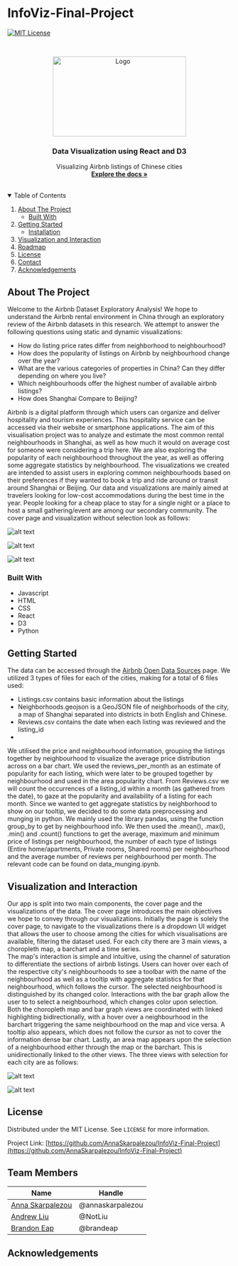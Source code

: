# InfoViz-Final-Project

[![MIT License][license-shield]][license-url]




<!-- PROJECT LOGO -->
<br />
<p align="center">
  <a href="https://github.com/othneildrew/Best-README-Template">
    <img src="https://github.com/AnnaSkarpalezou/InfoViz-Final-Project/blob/main/screenshots/maps.jpeg" alt="Logo" width="300" height="180">
  </a>

  <h3 align="center">Data Visualization using React and D3</h3>

  <p align="center">
    Visualizing Airbnb listings of Chinese cities
    <br />
    <a href=https://github.com/AnnaSkarpalezou/Portfolio-Optimization-using-Machine-Learning><strong>Explore the docs »</strong></a>
    <br />
    <br />
  </p>
</p>



<!-- TABLE OF CONTENTS -->
<details open="open">
  <summary>Table of Contents</summary>
  <ol>
    <li>
      <a href="#about-the-project">About The Project</a>
      <ul>
        <li><a href="#built-with">Built With</a></li>
      </ul>
    </li>
    <li>
      <a href="#getting-started">Getting Started</a>
      <ul>
        <li><a href="#installation">Installation</a></li>
      </ul>
    </li>
    <li><a href="#usage">Visualization and Interaction</a></li>
    <li><a href="#roadmap">Roadmap</a></li>
    <li><a href="#license">License</a></li>
    <li><a href="#contact">Contact</a></li>
    <li><a href="#acknowledgements">Acknowledgements</a></li>
  </ol>
</details>



<!-- ABOUT THE PROJECT -->
## About The Project

Welcome to the Airbnb Dataset Exploratory Analysis! We hope to understand the Airbnb rental environment in China through an exploratory review of the Airbnb datasets in this research. We attempt to answer the following questions using static and dynamic visualizations:

* How do listing price rates differ from neighborhood to neighbourhood?
* How does the popularity of listings on Airbnb by neighbourhood change over the year?
* What are the various categories of properties in China? Can they differ depending on where you live?
* Which neighbourhoods offer the highest number of available airbnb listings?
* How does Shanghai Compare to Beijing?

Airbnb is a digital platform through which users can organize and deliver hospitality and tourism experiences. This hospitality service can be accessed via their website or smartphone applications. The aim of this visualisation project was to analyze and estimate the most common rental neighbourhoods in Shanghai, as well as how much it would on average cost for someone were considering a trip here. We are also exploring the popularity of each neighbourhood throughout the year, as well as offering some aggregate statistics by neighbourhood.
The visualizations we created are intended to assist users in exploring common neighbourhoods based on their preferences if they wanted to book a trip and ride around or transit around Shanghai or Beijing. Our data and visualizations are mainly aimed at travelers looking for low-cost accommodations during the best time in the year. People looking for a cheap place to stay for a single night or a place to host a small gathering/event are among our secondary community.
The cover page and visualization without selection look as follows:


![alt text](https://github.com/AnnaSkarpalezou/InfoViz-Final-Project/blob/main/screenshots/cover.jpeg)

![alt text](https://github.com/AnnaSkarpalezou/InfoViz-Final-Project/blob/main/screenshots/shanghai.jpeg)

![alt text](https://github.com/AnnaSkarpalezou/InfoViz-Final-Project/blob/main/screenshots/beijing.jpeg)

### Built With
* Javascript
* HTML
* CSS
* React
* D3
* Python

<!-- GETTING STARTED -->
## Getting Started

The data can be accessed through the [Airbnb Open Data Sources](http://insideairbnb.com/get-the-data.html) page. We utilized 3 types of files for each of the cities, making for a total of 6 files used: 
- Listings.csv contains basic information about the listings
- Neighborhoods.geojson is a GeoJSON file of neighborhoods of the city, a map of Shanghai separated into districts in both English and Chinese. 
- Reviews.csv contains the date when each listing was reviewed and the listing_id
- 
We utilised the price and neighbourhood information, grouping the listings together by neighbourhood to visualize the average price distribution across on a bar chart. We used the reviews_per_month as an estimate of popularity for each listing, which were later to be grouped together by neighbourhood and used in the area popularity chart. From Reviews.csv we will count the occurrences of a listing_id within a month (as gathered from the date), to gaze at the popularity and availability of a listing for each month. 
	Since we wanted to get aggregate statistics by neighborhood to show on our tooltip, we decided to do some data preprocessing and munging in python. We mainly used the library pandas, using the function group_by to get by neighbourhood info. We then used the .mean(), .max(), .min() and .count() functions to get the average, maximum and minimum price of listings per neighbourhood, the number of each type of listings (Entire home/apartments, Private rooms, Shared rooms) per neighbourhood and the average number of reviews per neighbourhood per month. The relevant code can be found on data_munging.ipynb.


<!-- USAGE EXAMPLES -->
## Visualization and Interaction

Our app is split into two main components, the cover page and the visualizations of the data. The cover page introduces the main objectives we hope to convey through our visualizations. Initially the page is solely the cover page, to navigate to the visualizations there is a dropdown UI widget that allows the user to choose among the cities for which visualisations are available, filtering the dataset used. For each city there are 3 main views, a choropleth map, a barchart and a time series.	
The map's interaction is simple and intuitive, using the channel of saturation to differentiate the sections of airbnb listings. Users can hover over each of the respective city's neighbourhoods to see a toolbar with the name of the neighbourhood as well as a tooltip with aggregate statistics for that neighbourhood, which follows the cursor. The selected neighbourhood is distinguished by its changed color.
Interactions with the bar graph allow the user to to select a neighbourhood, which changes color upon selection. Both the choropleth map and bar graph views are coordinated with linked highlighting bidirectionally, with a hover over a neighbourhood in the barchart triggering the same neighbourhood on the map and vice versa. A tooltip also appears, which does not follow the cursor as not to cover the information dense bar chart. 
Lastly, an area map appears upon the selection of a neighbourhood either through the map or the barchart. This is unidirectionally linked to the other views. The three views with selection for each city are as follows:


![alt text](https://github.com/AnnaSkarpalezou/InfoViz-Final-Project/blob/main/screenshots/shanghai.select.jpeg)

![alt text](https://github.com/AnnaSkarpalezou/InfoViz-Final-Project/blob/main/screenshots/beijing.select.jpeg)

<!-- LICENSE -->
## License

Distributed under the MIT License. See `LICENSE` for more information.

<!-- CONTACT -->

Project Link: [https://github.com/AnnaSkarpalezou/InfoViz-Final-Project](https://github.com/AnnaSkarpalezou/InfoViz-Final-Project)

## Team Members

|Name     |  Handle   | 
|---------|-----------------|
|[Anna Skarpalezou](https://github.com/AnnaSkarpalezou)| @annaskarpalezou       |
|[Andrew Liu](https://github.com/NotLiu)| @NotLiu        |
|[Brandon Eap](https://github.com/brandeap) |     @brandeap  |

<!-- ACKNOWLEDGEMENTS -->
## Acknowledgements

<!-- MARKDOWN LINKS & IMAGES -->
<!-- https://www.markdownguide.org/basic-syntax/#reference-style-links -->

[license-shield]: https://img.shields.io/github/license/othneildrew/Best-README-Template.svg?style=for-the-badge
[license-url]: https://opensource.org/licenses/MIT
[linkedin-shield]: https://img.shields.io/badge/-LinkedIn-black.svg?style=for-the-badge&logo=linkedin&colorB=555
[linkedin-url]: https://linkedin.com/in/othneildrew
[product-screenshot]: images/screenshot.png






